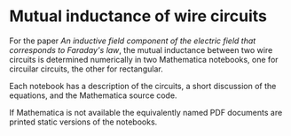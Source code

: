 # Mutual inductance of wire circuits

For the paper *An inductive field component of the electric field that corresponds to Faraday's law*, the mutual inductance between two wire circuits is determined numerically in two Mathematica notebooks, one for circuilar circuits, the other for rectangular.

Each notebook has a description of the circuits, a short discussion of the equations, and the Mathematica source code.

If Mathematica is not available the equivalently named PDF documents are printed static versions of the notebooks.

